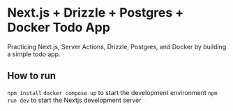 # Next.js + Drizzle + Postgres + Docker Todo App

Practicing Next.js, Server Actions, Drizzle, Postgres, and Docker by building a simple todo app.

## How to run

`npm install`
`docker compose up` to start the development environment
`npm run dev` to start the Nextjs development server
